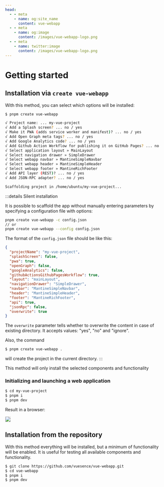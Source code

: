 ```yaml
---
head:
  - - meta
    - name: og:site_name
      content: vue-webapp
  - - meta
    - name: og:image
      content: /images/vue-webapp-logo.png
  - - meta
    - name: twitter:image
      content: /images/vue-webapp-logo.png
---
```

# Getting started

## Installation via `create vue-webapp`

With this method, you can select which options will be installed:

```sh
$ pnpm create vue-webapp

√ Project name: ... my-vue-project
√ Add a Splash screen? ... no / yes
√ Make it PWA (adds service worker and manifest)? ... no / yes
√ Add Open Graph meta tags? ... no / yes
√ Add Google Analytics code? ... no / yes
√ Add Github Action Workflow for publishing it on GitHub Pages? ... no / yes
√ Select application layout » MainLayout
√ Select navigation drawer » SimpleDrawer
√ Select webapp navbar » MantineSimpleNavbar
√ Select webapp header » MantineSimpleHeader
√ Select webapp footer » MantineRichFooter
√ Add API layer (REST)? ... no / yes
√ Add JSON-RPC adapter? ... no / yes

Scaffolding project in /home/ubuntu/my-vue-project...
```

:::details Silent installation

It is possible to scaffold the app without manually entering parameters by specifying a configuration file with options:

```bash
pnpm create vue-webapp -c config.json
// or
pnpm create vue-webapp --config config.json
```

The format of the `config.json` file should be like this:

```json
{
  "projectName": "my-vue-project",
  "splashScreen": false,
  "pwa": true,
  "openGraph": false,
  "googleAnalytics": false,
  "githubActionsGithubPagesWorkflow": true,
  "layout": "mainLayout",
  "navigationDrawer": "SimpleDrawer",
  "navbar": "MantineSimpleNavbar",
  "header": "MantineSimpleHeader",
  "footer": "MantineRichFooter",
  "api": true,
  "jsonRpc": false,
  "overwrite": true
}
```
The `overwrite` parameter tells whether to overwrite the content in case of existing directory. It accepts values: "yes", "no" and "ignore".

Also, the command

```bash
$ pnpm create vue-webapp .
```
will create the project in the current directory.
:::

This method will only install the selected components and functionality

### Initializing and launching a web application

```sh
$ cd my-vue-project
$ pnpm i
$ pnpm dev
```

Result in a browser:

![](/images/vue-webapp/webapp-start.png)

## Installation from the repository

With this method everything will be installed, but a minimum of functionality will be enabled. It is useful for testing all available components and functionality.

```sh
$ git clone https://github.com/vuesence/vue-webapp.git
$ cd vue-webapp
$ pnpm i
$ pnpm dev
```

<style scoped>
img {
    border: 1px solid #ddd;
}
</style>

